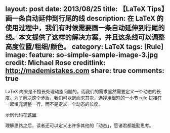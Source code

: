 layout: post
date: 2013/08/25
title: 【LaTeX Tips】画一条自动延伸到行尾的线
description: 在 LaTeX 的使用过程中，我们有时候需要画一条自动延伸到行尾的线。本文提供了这样的解决方案，并且这条线可以调整高度位置/粗细/颜色。
category: LaTeX
tags: [Rule]
image:
  feature: so-simple-sample-image-3.jpg
  credit: Michael Rose
  creditlink: http://mademistakes.com
share: true
comments: true
---

LaTeX 向来是不擅长处理动态问题的，而我们的需求显然需要定义一个动态的长度。为了解决这个矛盾，我们可以退而求其次，选择用很短的一小节 rule 拼接在一起填充满整一行，而不是定义一个动态的长度。

示例代码在[这里]({{site.url}}/attachment/RuleTillEnd/RuleTillEnd.tex).

理解思路之后，读者还可以定义出许多其他的「动态」，愿诸君都能勤思考。
